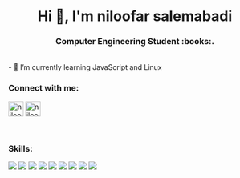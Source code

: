 <h1 align="center">Hi 👋, I'm niloofar salemabadi</h1>
<h3 align="center">Computer Engineering Student :books:.</h3>

<br>
- 🌱 I’m currently learning JavaScript and Linux 

<br>

<h3 align="left">Connect with me:</h3>
<p align="left">

  <a href="https://wa.me/+989385118659" target="blank"><img align="center"
         src="https://img.shields.io/badge/whatsapp-4B7F1.svg?style=for-the-badge&logo=whatsapp&logoColor=white"
         alt="niloofar" height="30"/></a> <a href="https://mailto:niloofarsalem@gmail.com" target="blank"><img align="center"
         src="https://img.shields.io/badge/gmail-EA4335.svg?style=for-the-badge&logo=gmail&logoColor=white"
         alt="niloofar" height="30"/></a>
         
</p>

<br>

<h3 align="left">Skills:</h3>
<p align="left">
<img src="https://img.shields.io/badge/HTML5-E34F26?style=for-the-badge&logo=html5&logoColor=white" > </a><img src="https://img.shields.io/badge/CSS3-1572B6?style=for-the-badge&logo=css3&logoColor=white" > </a><img src="https://img.shields.io/badge/JavaScript-323330?style=for-the-badge&logo=javascript&logoColor=F7DF1E" > </a><img src="https://img.shields.io/badge/Python-FFD43B?style=for-the-badge&logo=python&logoColor=blue" > </a><img src="https://img.shields.io/badge/Django-092E20?style=for-the-badge&logo=django&logoColor=green" > </a><img src="https://img.shields.io/badge/django%20rest-ff1709?style=for-the-badge&logo=django&logoColor=white" > </a><img src="https://img.shields.io/badge/GIT-E44C30?style=for-the-badge&logo=git&logoColor=white" > </a><img src="https://img.shields.io/badge/GitHub-100000?style=for-the-badge&logo=github&logoColor=white" > </a><img src="https://img.shields.io/badge/Kali_Linux-557C94?style=for-the-badge&logo=kali-linux&logoColor=white" > </a>
</p>
<br>
